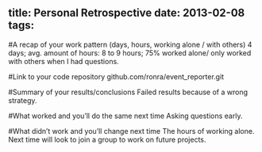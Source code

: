 title: Personal Retrospective
date: 2013-02-08 
tags:
---


#A recap of your work pattern (days, hours, working alone / with others)
4 days; avg. amount of hours: 8 to 9 hours; 75% worked alone/ only worked with others when I had questions.

#Link to your code repository
github.com/ronra/event_reporter.git

#Summary of your results/conclusions
Failed results because of a wrong strategy.

#What worked and you’ll do the same next time
Asking questions early.

#What didn’t work and you’ll change next time
The hours of working alone. Next time will look to join a group to work on future projects.
